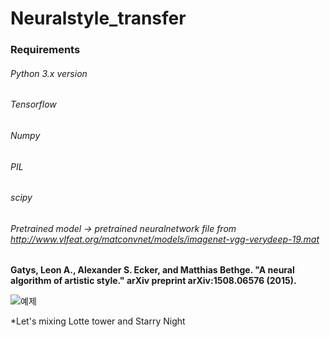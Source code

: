Neuralstyle_transfer 
====================

### Requirements

###### Python 3.x version
###### Tensorflow
###### Numpy
###### PIL
###### scipy
###### Pretrained model -> pretrained neuralnetwork file from http://www.vlfeat.org/matconvnet/models/imagenet-vgg-verydeep-19.mat


__Gatys, Leon A., Alexander S. Ecker, and Matthias Bethge. "A neural algorithm of artistic style." arXiv preprint arXiv:1508.06576 (2015).__

![예제](https://user-images.githubusercontent.com/40904225/65614992-93217080-dff3-11e9-8282-14c75c4946e7.png)

*Let's mixing Lotte tower and Starry Night

